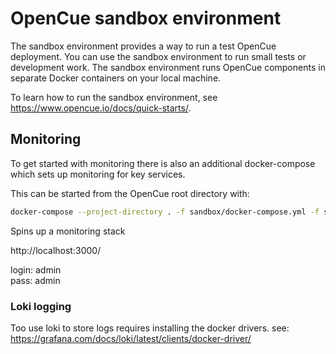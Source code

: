 # OpenCue sandbox environment

The sandbox environment provides a way to run a test OpenCue deployment. You
can use the sandbox environment to run small tests or development work. The sandbox
environment runs OpenCue components in separate Docker containers on your local
machine.

To learn how to run the sandbox environment, see
https://www.opencue.io/docs/quick-starts/.

## Monitoring

To get started with monitoring there is also an additional docker-compose which sets up 
monitoring for key services.

This can be started from the OpenCue root directory with:
```bash
docker-compose --project-directory . -f sandbox/docker-compose.yml -f sandbox/docker-compose.monitoring.yml up
```

Spins up a monitoring stack

http://localhost:3000/

login: admin   
pass: admin

### Loki logging

Too use loki to store logs requires installing the docker drivers. see:
https://grafana.com/docs/loki/latest/clients/docker-driver/